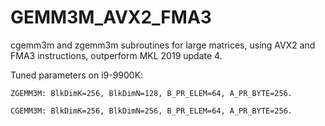 # GEMM3M_AVX2_FMA3
cgemm3m and zgemm3m subroutines for large matrices, using AVX2 and FMA3 instructions, outperform MKL 2019 update 4.


Tuned parameters on i9-9900K:

    ZGEMM3M: BlkDimK=256, BlkDimN=128, B_PR_ELEM=64, A_PR_BYTE=256.
    
    CGEMM3M: BlkDimK=256, BlkDimN=256, B_PR_ELEM=64, A_PR_BYTE=256.
